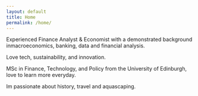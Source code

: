 ```yaml
---
layout: default
title: Home
permalink: /home/
---
```


Experienced Finance Analyst & Economist with a demonstrated background inmacroeconomics, banking, data and financial analysis.

Love tech, sustainability, and innovation.

MSc in Finance, Technology, and Policy from the University of Edinburgh, love to learn more everyday.

Im passionate about history, travel and aquascaping.
